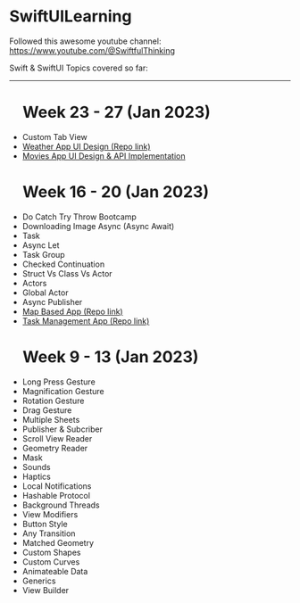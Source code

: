 # SwiftUILearning

Followed this awesome youtube channel: https://www.youtube.com/@SwiftfulThinking

Swift & SwiftUI Topics covered so far:
<hr>

<ul>
<h1>Week 23 - 27 (Jan 2023)</h1>
<li>Custom Tab View</li>
<li><a href="https://github.com/meetAhmed/SwiftUILearning/tree/main/WeatherAppUI">Weather App UI Design (Repo link)</a></li>
<li><a href="https://github.com/meetAhmed/Movies-App-IMDB-API-Async-Await-Actor-SwiftUI">Movies App UI Design & API Implementation</a></li>
</ul>

<ul>
<h1>Week 16 - 20 (Jan 2023)</h1>
<li>Do Catch Try Throw Bootcamp</li>
<li>Downloading Image Async (Async Await)</li>
<li>Task</li>
<li>Async Let</li>
<li>Task Group</li>
<li>Checked Continuation</li>
<li>Struct Vs Class Vs Actor</li>
<li>Actors</li>
<li>Global Actor</li>
<li>Async Publisher</li>
<li><a href="https://github.com/meetAhmed/Map-App-Design-SwiftUI">Map Based App (Repo link)</a></li>
<li><a href="https://github.com/meetAhmed/SwiftUILearning/tree/main/TaskManagementUI">Task Management App (Repo link)</a></li>
</ul>

<ul>
<h1>Week 9 - 13 (Jan 2023)</h1>
<li>Long Press Gesture</li>
<li>Magnification Gesture</li>
<li>Rotation Gesture</li>
<li>Drag Gesture</li>
<li>Multiple Sheets</li>
<li>Publisher & Subcriber</li>
<li>Scroll View Reader</li>
<li>Geometry Reader</li>
<li>Mask</li>
<li>Sounds</li>
<li>Haptics</li>
<li>Local Notifications</li>
<li>Hashable Protocol</li>
<li>Background Threads</li>
<li>View Modifiers</li>
<li>Button Style</li>
<li>Any Transition</li>
<li>Matched Geometry</li>
<li>Custom Shapes</li>
<li>Custom Curves</li>
<li>Animateable Data</li>
<li>Generics</li>
<li>View Builder</li>
</ul>
